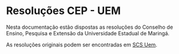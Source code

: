 # Resoluções CEP - UEM

Nesta documentação estão dispostas as resoluções do Conselho de Ensino, Pesquisa e Extensão da Universidade Estadual de Maringá.

As resoluções originais podem ser encontradas em [SCS Uem](http://www.scs.uem.br/).